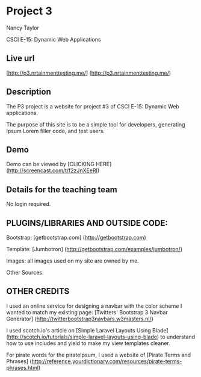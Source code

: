 # Project 3

Nancy Taylor

CSCI E-15:  Dynamic Web Applications

## Live url

[http://p3.nrtainmenttesting.me/]  (http://p3.nrtainmenttesting.me/)


## Description

The P3 project is a website for project #3 of CSCI E-15: Dynamic Web applications.

The purpose of this site is to be a simple tool for developers, generating Ipsum Lorem filler code, and test users.

## Demo

Demo can be viewed by [CLICKING HERE]  (http://screencast.com/t/f2zJnXEeRI)
## Details for the teaching team

No login required.



## PLUGINS/LIBRARIES AND OUTSIDE CODE:

Bootstrap:  [getbootstrap.com] (http://getbootstrap.com)

Template:  [Jumbotron] (http://getbootstrap.com/examples/jumbotron/)


Images:  all images used on my site are owned by me.

Other Sources:





## OTHER CREDITS

I used an online service for designing a navbar with the color scheme I wanted to match my existing page:  [Twitters' Bootstrap 3 Navbar Generator] (http://twitterbootstrap3navbars.w3masters.nl/)

I used scotch.io's article on [Simple Laravel Layouts Using Blade]  (http://scotch.io/tutorials/simple-laravel-layouts-using-blade) to understand how to use includes and yield to make my view templates cleaner.

For pirate words for the pirateIpsum, I used a website of [Pirate Terms and Phrases] (http://reference.yourdictionary.com/resources/pirate-terms-phrases.html)









